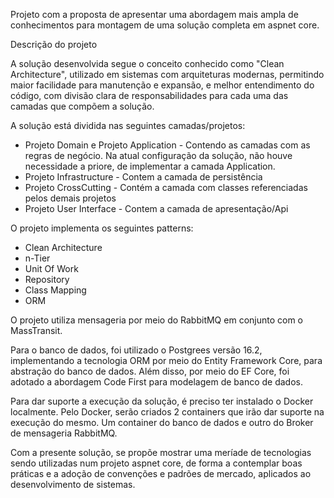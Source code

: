 Projeto com a proposta de apresentar uma abordagem mais ampla de conhecimentos para montagem de uma solução completa em aspnet core.

Descrição do projeto

A solução desenvolvida segue o conceito conhecido como "Clean Architecture", utilizado em sistemas com arquiteturas modernas, permitindo maior facilidade para manutenção e expansão, e melhor entendimento do código, com divisão clara de responsabilidades para cada uma das camadas que compõem a solução.

A solução está dividida nas seguintes camadas/projetos:

- Projeto Domain e Projeto Application - Contendo as camadas com as regras de negócio. Na atual configuração da solução, não houve necessidade a priore, de implementar a camada Application.
- Projeto Infrastructure - Contem a camada de persistência
- Projeto CrossCutting - Contém a camada com classes referenciadas pelos demais projetos
- Projeto User Interface - Contem a camada de apresentação/Api

O projeto implementa os seguintes patterns:

- Clean Architecture
- n-Tier
- Unit Of Work
- Repository
- Class Mapping
- ORM
 
O projeto utiliza mensageria por meio do RabbitMQ em conjunto com o MassTransit.

Para o banco de dados, foi utilizado o Postgrees versão 16.2, implementando a tecnologia ORM por meio do Entity Framework Core, para abstração do banco de dados. Além disso, por meio do EF Core, foi adotado a abordagem Code First para modelagem de banco de dados.

Para dar suporte a execução da solução, é preciso ter instalado o Docker localmente. Pelo Docker, serão criados 2 containers que irão dar suporte na execução do mesmo. Um container do banco de dados e outro do Broker de mensageria RabbitMQ.

Com a presente solução, se propõe mostrar uma meríade de tecnologias sendo utilizadas num projeto aspnet core, de forma a contemplar boas práticas e a adoção de convenções e padrões de mercado, aplicados ao desenvolvimento de sistemas.
